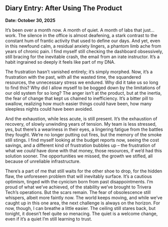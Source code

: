 
## Diary Entry: After Using The Product

**Date: October 30, 2025**

It’s been over a month now. A month of quiet. A month of labs that just… work. The silence in the office is almost deafening, a stark contrast to the constant hum of frantic activity that used to define our days. And yet, even in this newfound calm, a residual anxiety lingers, a phantom limb ache from years of chronic pain. I find myself still checking the dashboard obsessively, still bracing for the inevitable crash, the email from an irate instructor. It’s a habit ingrained so deeply it feels like part of my DNA.

The frustration hasn’t vanished entirely; it’s simply morphed. Now, it’s a frustration with the past, with all the wasted time, the squandered resources, the unnecessary stress we endured. Why did it take us so long to find this? Why did I allow myself to be bogged down by the limitations of our old system for so long? The anger isn’t at the product, but at the inertia, the fear of change that kept us chained to inefficiency. It’s a bitter pill to swallow, realizing how much easier things could have been, how many sleepless nights could have been avoided.

And the exhaustion, while less acute, is still present. It’s the exhaustion of recovery, of slowly unwinding years of tension. My team is less stressed, yes, but there’s a weariness in their eyes, a lingering fatigue from the battles they fought. We’re no longer putting out fires, but the memory of the smoke still stings. I find myself looking at the budget reports now, seeing the cost savings, and a different kind of frustration bubbles up – the frustration of what we *could* have done with that money, those resources, if we’d had this solution sooner. The opportunities we missed, the growth we stifled, all because of unreliable infrastructure.

There’s a part of me that still waits for the other shoe to drop, for the hidden flaw, the unforeseen problem that will inevitably surface. It’s a cautious optimism, tinged with the cynicism born from past disappointments. I’m proud of what we’ve achieved, of the stability we’ve brought to Trivera Tech’s operations. But the scars remain. The fear of obsolescence still whispers, albeit more faintly now. The world keeps moving, and while we’ve caught up in this one area, the next challenge is always on the horizon. For now, though, I can breathe a little easier. The ceiling still stares back, but tonight, it doesn’t feel quite so menacing. The quiet is a welcome change, even if it’s a quiet I’m still learning to trust.

